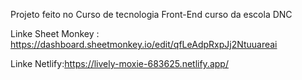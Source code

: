 Projeto feito no Curso de tecnologia Front-End  curso da escola DNC 

Linke Sheet Monkey : https://dashboard.sheetmonkey.io/edit/qfLeAdpRxpJj2Ntuuareai

Linke Netlify:https://lively-moxie-683625.netlify.app/ 



